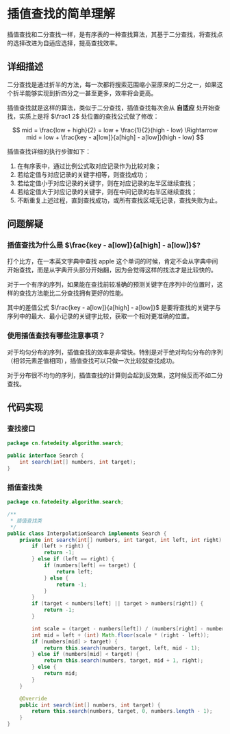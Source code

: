 # 插值查找的简单理解


插值查找和二分查找一样，是有序表的一种查找算法，其基于二分查找，将查找点的选择改进为自适应选择，提高查找效率。

<!--more-->

## 详细描述

二分查找是通过折半的方法，每一次都将搜索范围缩小至原来的二分之一，如果这个折半能够实现到折四分之一甚至更多，效率将会更高。

插值查找就是这样的算法，类似于二分查找，插值查找每次会从 **自适应** 处开始查找，实质上是将 $\frac1 2$ 处位置的查找公式做了修改：

$$
mid = \frac{low + high}{2} = low + \frac{1}{2}(high - low) \Rightarrow mid = low + \frac{key - a[low]}{a[high] - a[low]}(high - low)
$$

插值查找详细的执行步骤如下：

1. 在有序表中，通过比例公式取对应记录作为比较对象；
2. 若给定值与对应记录的关键字相等，则查找成功；
3. 若给定值小于对应记录的关键字，则在对应记录的左半区继续查找；
4. 若给定值大于对应记录的关键字，则在中间记录的右半区继续查找；
5. 不断重复上述过程，直到查找成功，或所有查找区域无记录，查找失败为止。

## 问题解疑

### 插值查找为什么是 $\frac{key - a[low]}{a[high] - a[low]}$?

打个比方，在一本英文字典中查找 apple 这个单词的时候，肯定不会从字典中间开始查找，而是从字典开头部分开始翻，因为会觉得这样的找法才是比较快的。

对于一个有序的序列，如果能在查找前较准确的预测关键字在序列中的位置时，这样的查找方法能比二分查找拥有更好的性能。

其中的差值公式 $\frac{key - a[low]}{a[high] - a[low]}$ 是要将查找的关键字与序列中的最大、最小记录的关键字比较，获取一个相对更准确的位置。

### 使用插值查找有哪些注意事项？

对于均匀分布的序列，插值查找的效率是非常快。特别是对于绝对均匀分布的序列（相邻元素差值相同），插值查找可以只做一次比较就查找成功。

对于分布很不均匀的序列，插值查找的计算则会起到反效果，这时候反而不如二分查找。

## 代码实现

### 查找接口

```java
package cn.fatedeity.algorithm.search;

public interface Search {
    int search(int[] numbers, int target);
}
```

### 插值查找类

```java
package cn.fatedeity.algorithm.search;

/**
 * 插值查找类
 */
public class InterpolationSearch implements Search {
    private int search(int[] numbers, int target, int left, int right) {
        if (left > right) {
            return -1;
        } else if (left == right) {
            if (numbers[left] == target) {
                return left;
            } else {
                return -1;
            }
        }
        if (target < numbers[left] || target > numbers[right]) {
            return -1;
        }

        int scale = (target - numbers[left]) / (numbers[right] - numbers[left]);
        int mid = left + (int) Math.floor(scale * (right - left));
        if (numbers[mid] > target) {
            return this.search(numbers, target, left, mid - 1);
        } else if (numbers[mid] < target) {
            return this.search(numbers, target, mid + 1, right);
        } else {
            return mid;
        }
    }

    @Override
    public int search(int[] numbers, int target) {
        return this.search(numbers, target, 0, numbers.length - 1);
    }
}
```

